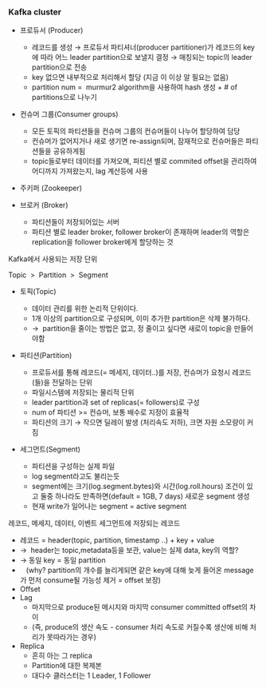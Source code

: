 
### Kafka cluster
 - 프로듀서 (Producer)

   - 레코드를 생성 → 프로듀서 파티셔너(producer partitioner)가 레코드의 key에 따라 어느 leader partition으로 보낼지 결정 → 매칭되는 topic의 leader partition으로 전송 
   - key 없으면 내부적으로 처리해서 할당 (지금 이 이상 알 필요는 없음)
   - partition num =  murmur2 algorithm을 사용하여 hash 생성 + # of partitions으로 나누기


 - 컨슈머 그룹(Consumer groups)
   - 모든 토픽의 파티션들을 컨슈머 그룹의 컨슈머들이 나누어 할당하여 담당
   - 컨슈머가 없어지거나 새로 생기면 re-assign되며, 잠재적으로 컨슈머들은 파티션들을 공유하게됨
   - topic들로부터 데이터를 가져오며, 파티션 별로 commited offset을 관리하여 어디까지 가져왔는지, lag 계산등에 사용



 - 주키퍼 (Zookeeper)




 - 브로커 (Broker)

   - 파티션들이 저장되어있는 서버
   - 파티션 별로 leader broker, follower broker이 존재하며 leader의 역할은 replication을 follower broker에게 할당하는 것









Kafka에서 사용되는 저장 단위

Topic  >  Partition  >  Segment

 - 토픽(Topic)
   - 데이터 관리를 위한 논리적 단위이다.
   - 1개 이상의 partition으로 구성되며, 이미 추가한 partition은 삭제 불가하다.
   - →  partition을 줄이는 방법은 없고, 정 줄이고 싶다면 새로이 topic을 만들어야함 


 - 파티션(Partition)
   - 프로듀서를 통해 레코드(= 메세지, 데이터..)를 저장, 컨슈머가 요청시 레코드(들)을 전달하는 단위
   - 파일시스템에 저장되는 물리적 단위
   - leader partition과 set of replicas(= followers)로 구성
   - num of 파티션 >= 컨슈머, 보통 배수로 지정이 효율적
   - 파티션의 크기 → 작으면 딜레이 발생 (처리속도 저하), 크면 자원 소모량이 커짐  



 - 세그먼트(Segment)
   - 파티션을 구성하는 실제 파일 
   - log segment라고도 불리는듯 
   - segment에는 크기(log.segment.bytes)와 시간(log.roll.hours) 조건이 있고 둘중 하나라도 만족하면(default = 1GB, 7 days) 새로운 segment 생성 
   - 현재 write가 일어나는 segment = active segment


레코드, 메세지, 데이터, 이벤트
세그먼트에 저장되는 레코드
   - 레코드 = header(topic, partition, timestamp ..) + key + value
   - →  header는 topic,metadata등을 보관, value는 실제 data, key의 역할?
   - → 동일 key = 동일 partition
   -    (why? partition의 개수를 늘리게되면 같은 key에 대해 늦게 들어온 message가 먼저 consume될 가능성 제거 = offset 보장)
 - Offset
 - Lag
   - 마지막으로 produce된 메시지와 마지막 consumer committed offset의 차이
   - (즉, produce의 생산 속도 - consumer 처리 속도로 커질수록 생산에 비해 처리가 못따라가는 경우)
  
 - Replica
   - 흔히 아는 그 replica
   - Partition에 대한 복제본
   - 대다수 클러스터는 1 Leader, 1 Follower


